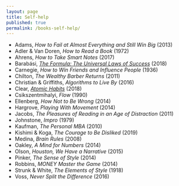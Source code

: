 ```yaml
---
layout: page
title: Self-help
published: true
permalink: /books-self-help/
---
```


* Adams, _How to Fail at Almost Everything and Still Win Big_ (2013) 
* Adler & Van Doren, _How to Read a Book_ (1972) 
* Ahrens, _How to Take Smart Notes_ (2017) 
* Barabási, _<a id="barabasi-the-formula" class="internal-link" href="/barabasi-the-formula/">The Formula: The Universal Laws of Success</a>_ (2018) 
* Carnegie, _How to Win Friends and Influence People_ (1936) 
* Chilton, _The Wealthy Barber Returns_ (2011) 
* Christian & Griffiths, _Algorithms to Live By_ (2016) 
* Clear, _<a id="clear-atomic-habits" class="internal-link" href="/clear-atomic-habits/">Atomic Habits</a>_ (2018) 
* Csikszentmihalyi, _Flow_ (1990) 
* Ellenberg, _How Not to Be Wrong_ (2014) 
* Hargrove, _Playing With Movement_ (2014) 
* Jacobs, _The Pleasures of Reading in an Age of Distraction_ (2011) 
* Johnstone, _Impro_ (1979) 
* Kaufman, _The Personal MBA_ (2010) 
* Kishimi & Koga, _The Courage to Be Disliked_ (2019) 
* Medina, _Brain Rules_ (2008) 
* Oakley, _A Mind for Numbers_ (2014) 
* Olson, _Houston, We Have a Narrative_ (2015) 
* Pinker, _The Sense of Style_ (2014) 
* Robbins, _MONEY Master the Game_ (2014) 
* Strunk & White, _The Elements of Style_ (1918) 
* Voss, _Never Split the Difference_ (2016) 
